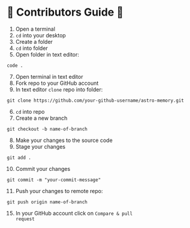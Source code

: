 # 🔧 Contributors Guide 🔨

1. Open a terminal
2. <code>cd</code> into your desktop
3. Create a folder
4. <code>cd</code> into folder
5. Open folder in text editor:
```
code .
```
7. Open terminal in text editor
8. Fork repo to your GitHub account
9. In text editor <code>clone</code> repo into folder:
```
git clone https://github.com/your-github-username/astro-memory.git
```
6. <code>cd</code> into repo
7. Create a new branch
```
git checkout -b name-of-branch
```
8. Make your changes to the source code
9. Stage your changes
```
git add .
```
10. Commit your changes
```
git commit -m "your-commit-message"
```
11. Push your changes to remote repo:
```
git push origin name-of-branch
```
15. In your GitHub account click on <code>Compare & pull request</code>


